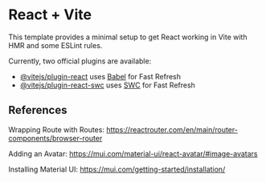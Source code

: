 # React + Vite

This template provides a minimal setup to get React working in Vite with HMR and some ESLint rules.

Currently, two official plugins are available:

- [@vitejs/plugin-react](https://github.com/vitejs/vite-plugin-react/blob/main/packages/plugin-react/README.md) uses [Babel](https://babeljs.io/) for Fast Refresh
- [@vitejs/plugin-react-swc](https://github.com/vitejs/vite-plugin-react-swc) uses [SWC](https://swc.rs/) for Fast Refresh



## References

Wrapping Route with Routes: https://reactrouter.com/en/main/router-components/browser-router

Adding an Avatar: https://mui.com/material-ui/react-avatar/#image-avatars

Installing Material UI: https://mui.com/getting-started/installation/

